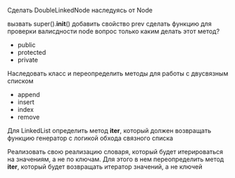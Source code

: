 Сделать DoubleLinkedNode наследуясь от Node

вызвать super().__init__()
добавить свойство prev
сделать функцию для проверки валисдности  node вопрос только каким делать этот метод?
- public
- protected
- private


Наследовать класс и переопределить методы для работы с двусвязным списком
- append
- insert
- index
- remove


Для LinkedList определить метод __iter__, который должен возвращать функцию генератор с логикой обхода связного списка

Реализовать свою реализацию словаря, который будет итерироваться на значениям, а не по ключам.
Для этого в нем переопределить метод __iter__, который будет возвращать итератор значений, а не ключей




